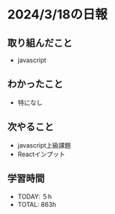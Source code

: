 # 2024/3/18の日報

## 取り組んだこと
- javascript

## わかったこと
- 特になし

## 次やること
- javascript上級課題
- Reactインプット

## 学習時間
- TODAY: ５h
- TOTAL: 863h
